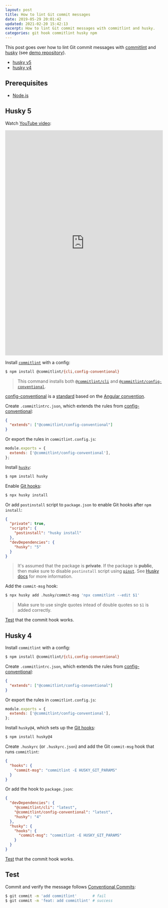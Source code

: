 ```yaml
---
layout: post
title: How to lint Git commit messages
date: 2019-05-29 20:01:42
updated: 2021-02-20 15:42:13
excerpt: How to lint Git commit messages with commitlint and husky.
categories: git hook commitlint husky npm
---
```


This post goes over how to lint Git commit messages with [commitlint](https://b.remarkabl.org/commitlint) and [husky](https://b.remarkabl.org/husky) (see [demo repository](https://b.remarkabl.org/3qIwXlU)).

- [husky v5](#husky-5)
- [husky v4](#husky-4)

## Prerequisites

- [Node.js](https://b.remarkabl.org/nodejs-site)

## Husky 5

Watch [YouTube video](https://youtu.be/2J9VnYiZ_Ts?list=PLVgOtoUBG2mdLpj6qT5DXfg5_pGPTDrJZ):

<iframe width="100%" height="720" src="https://www.youtube.com/embed/2J9VnYiZ_Ts?list=PLVgOtoUBG2mdLpj6qT5DXfg5_pGPTDrJZ" frameborder="0" allow="accelerometer; autoplay; clipboard-write; encrypted-media; gyroscope; picture-in-picture" allowfullscreen></iframe>

Install [`commitlint`](https://www.npmjs.com/package/commitlint) with a config:

```sh
$ npm install @commitlint/{cli,config-conventional}
```

> This command installs both [`@commitlint/cli`](https://www.npmjs.com/package/@commitlint/cli) and [`@commitlint/config-conventional`](https://www.npmjs.com/package/@commitlint/config-conventional).

[config-conventional](https://github.com/conventional-changelog/commitlint/tree/master/%40commitlint/config-conventional) is a [standard](https://www.conventionalcommits.org/) based on the [Angular convention](https://github.com/angular/angular/blob/22b96b9/CONTRIBUTING.md#-commit-message-guidelines).

Create `.commitlintrc.json`, which extends the rules from [config-conventional](https://github.com/conventional-changelog/commitlint/tree/master/%40commitlint/config-conventional):

```json
{
  "extends": ["@commitlint/config-conventional"]
}
```

Or export the rules in `commitlint.config.js`:

```js
module.exports = {
  extends: ['@commitlint/config-conventional'],
};
```

Install [`husky`](https://www.npmjs.com/package/husky):

```sh
$ npm install husky
```

Enable [Git hooks](https://git-scm.com/docs/githooks):

```sh
$ npx husky install
```

Or add `postinstall` script to `package.json` to enable Git hooks after `npm install`:

```json
{
  "private": true,
  "scripts": {
    "postinstall": "husky install"
  },
  "devDependencies": {
    "husky": "5"
  }
}
```

> It's assumed that the package is **private**. If the package is **public**, then make sure to disable `postinstall` script using [`pinst`](https://github.com/typicode/pinst). See [Husky docs](https://typicode.github.io/husky/#/?id=install) for more information.

Add the `commit-msg` hook:

```sh
$ npx husky add .husky/commit-msg 'npx commitlint --edit $1'
```

> Make sure to use single quotes intead of double quotes so `$1` is added correctly.

[Test](#test) that the commit hook works.

## Husky 4

Install `commitlint` with a config:

```sh
$ npm install @commitlint/{cli,config-conventional}
```

Create `.commitlintrc.json`, which extends the rules from [config-conventional](https://github.com/conventional-changelog/commitlint/tree/master/%40commitlint/config-conventional):

```json
{
  "extends": ["@commitlint/config-conventional"]
}
```

Or export the rules in `commitlint.config.js`:

```js
module.exports = {
  extends: ['@commitlint/config-conventional'],
};
```

Install `husky@4`, which sets up the [Git hooks](https://git-scm.com/docs/githooks):

```sh
$ npm install husky@4
```

Create `.huskyrc` (or `.huskyrc.json`) and add the Git `commit-msg` hook that runs `commitlint`:

```json
{
  "hooks": {
    "commit-msg": "commitlint -E HUSKY_GIT_PARAMS"
  }
}
```

Or add the hook to `package.json`:

```json
{
  "devDependencies": {
    "@commitlint/cli": "latest",
    "@commitlint/config-conventional": "latest",
    "husky": "4"
  },
  "husky": {
    "hooks": {
      "commit-msg": "commitlint -E HUSKY_GIT_PARAMS"
    }
  }
}
```

[Test](#test) that the commit hook works.

## Test

Commit and verify the message follows [Conventional Commits](https://www.conventionalcommits.org/):

```sh
$ git commit -m 'add commitlint'       # fail
$ git commit -m 'feat: add commitlint' # success
```
